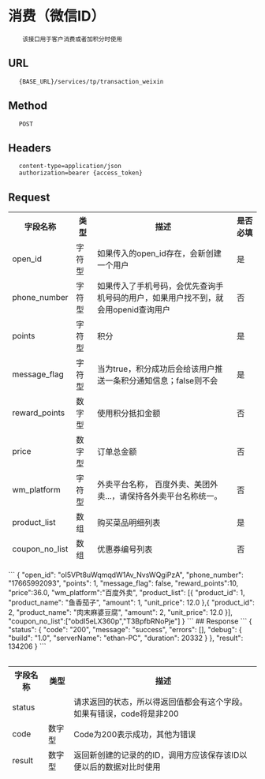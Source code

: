 # 消费（微信ID）
```
	该接口用于客户消费或者加积分时使用
```
## URL
```	
   {BASE_URL}/services/tp/transaction_weixin
```
## Method
```	
   POST
```
## Headers
```
   content-type=application/json
   authorization=bearer {access_token}
```

## Request
<table data-tablesaw-sortable>
    <thead>
        <tr>
            <th data-tablesaw-sortable-col data-tablesaw-sortable-default-col>字段名称</th>
            <th data-tablesaw-sortable-col>类型</th>
            <th data-tablesaw-sortable-col>描述</th>
            <th data-tablesaw-sortable-col>是否必填</th>
        </tr>
	<tr>
            <td>open_id</td>
            <td>字符型</td>
            <td>如果传入的open_id存在，会新创建一个用户</td>
            <td>是</td>
        </tr>
	<tr>
            <td>phone_number</td>
            <td>字符型</td>
            <td>如果传入了手机号码，会优先查询手机号码的用户，如果用户找不到，就会用openid查询用户</td>
            <td>否</td>
        </tr>
	<tr>
            <td>points</td>
            <td>字符型</td>
            <td>积分</td>
            <td>是</td>
        </tr>
	<tr>
            <td>message_flag</td>
            <td>字符型</td>
            <td>当为true，积分成功后会给该用户推送一条积分通知信息；false则不会</td>
            <td>是</td>
        </tr>
	<tr>
            <td>reward_points</td>
            <td>数字型</td>
            <td>使用积分抵扣金额</td>
            <td>否</td>
        </tr>
	<tr>
            <td>price</td>
            <td>数字型</td>
            <td>订单总金额</td>
            <td>否</td>
        </tr>
	<tr>
            <td>wm_platform</td>
            <td>字符型</td>
            <td>外卖平台名称， 百度外卖、美团外卖...，请保持各外卖平台名称统一。</td>
            <td>否</td>
        </tr>
	<tr>
            <td>product_list</td>
            <td>数组</td>
            <td>购买菜品明细列表</td>
            <td>是</td>
        </tr>
	<tr>
            <td>coupon_no_list</td>
            <td>数组</td>
            <td>优惠券编号列表</td>
            <td>否</td>
        </tr>
    </thead>
<table>
```
	{
		"open_id": "oI5VPt8uWqmqdW1Av_NvsWQgiPzA",
		"phone_number": "17665992093",
		"points": 1,
		"message_flag": false,
		"reward_points":10,
		"price":36.0,
		"wm_platform":"百度外卖",
		 "product_list": [{
			"product_id": 1,
			"product_name": "鱼香茄子",
			"amount": 1,
			"unit_price": 12.0
		},{
			"product_id": 2,
			"product_name": "肉末麻婆豆腐",
			"amount": 2,
			"unit_price": 12.0
		}],
		"coupon_no_list":["obdI5eLX360p","T3BpfbRNoPje"]
	}
```
## Response
```
{
	"status": {
		"code": "200",
		"message": "success",
		"errors": [],
		"debug": {
			"build": "1.0",
			"serverName": "ethan-PC",
			"duration": 20332
		}
	},
	"result": 134206
}
```
<table data-tablesaw-sortable>
    <thead>
        <tr>
            <th data-tablesaw-sortable-col data-tablesaw-sortable-default-col>字段名称</th>
            <th data-tablesaw-sortable-col>类型</th>
            <th data-tablesaw-sortable-col>描述</th>
        </tr>
		<tr>
            <td>status</td>
            <td></td>
            <td>请求返回的状态，所以得返回值都会有这个字段。如果有错误，code将是非200</td>
        </tr>
		<tr>
            <td>code</td>
            <td>数字型</td>
            <td>Code为200表示成功，其他为错误</td>
        </tr>
		<tr>
            <td>result</td>
            <td>数字型</td>
            <td>返回新创建的记录的的ID，调用方应该保存该ID以便以后的数据对比时使用</td>
        </tr>
    </thead>
<table>
